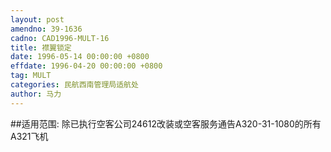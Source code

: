 ```yaml
---
layout: post
amendno: 39-1636
cadno: CAD1996-MULT-16
title: 襟翼锁定
date: 1996-05-14 00:00:00 +0800
effdate: 1996-04-20 00:00:00 +0800
tag: MULT
categories: 民航西南管理局适航处
author: 马力
---
```


##适用范围:
除已执行空客公司24612改装或空客服务通告A320-31-1080的所有A321飞机

